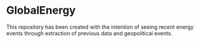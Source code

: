 # GlobalEnergy
This repository has been created with the intention of seeing recent energy events through extraction of previous data and geopolitical events. 

